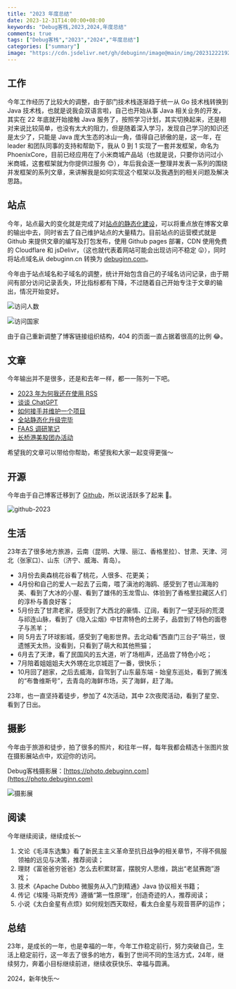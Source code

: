 ```yaml
---
title: "2023 年度总结"
date: 2023-12-31T14:00:00+08:00
keywords: "Debug客栈,2023,2024,年度总结"
comments: true
tags: ["Debug客栈","2023","2024","年度总结"]
categories: ["summary"]
image: "https://cdn.jsdelivr.net/gh/debuginn/image@main/img/202312221929863.jpg"
---
```


## 工作

今年工作经历了比较大的调整，由于部门技术栈逐渐趋于统一从 Go 技术栈转换到 Java 技术栈，也就是说我会双语言啦，自己也开始从事 Java 相关业务的开发，其实在 22 年底就开始接触 Java 服务了，按照学习计划，其实切换起来，还是相对来说比较简单，也没有太大的阻力，但是随着深入学习，发现自己学习的知识还是太少了，只能是 Java 庞大生态的冰山一角，值得自己骄傲的是，这一年，在 leader 和团队同事的支持和帮助下，我从 0 到 1 实现了一套并发框架，命名为 PhoenixCore，目前已经应用在了小米商城产品站（也就是说，只要你访问过小米商城，这套框架就为你提供过服务 😊），年后我会逐一整理并发表一系列的围绕并发框架的系列文章，来讲解我是如何实现这个框架以及我遇到的相关问题及解决思路。

## 站点

今年，站点最大的变化就是完成了对[站点的静态化建设](https://blog.debuginn.com/p/debuginn-hugo-blog/)，可以将重点放在博客文章的输出中去，同时省去了自己维护站点的大量精力。目前站点的运营模式就是 Github 来提供文章的编写及打包发布，使用 Github pages 部署，CDN 使用免费的 Cloudflare 和 jsDelivr，（这也就代表着网站可能会出现访问不稳定 😛），同时将站点域名从 debuginn.cn 转换为 [debuginn.com](https://debuginn.com)。

今年由于站点域名和子域名的调整，统计开始包含自己的子域名访问记录，由于期间有部分访问记录丢失，环比指标都有下降，不过随着自己开始专注于文章的输出，情况开始变好。

![访问人数](https://cdn.jsdelivr.net/gh/debuginn/image@main/img/202312231204963.png)

![访问国家](https://cdn.jsdelivr.net/gh/debuginn/image@main/img/202312231209707.png)

由于自己重新调整了博客链接组织结构，404 的页面一直占据着很高的比例 😂。

## 文章

今年输出并不是很多，还是和去年一样，都一一陈列一下吧。

- [2023 年为何我还在使用 RSS](https://blog.debuginn.com/p/debuginn-2023-rss/)
- [谈谈 ChatGPT](https://blog.debuginn.com/p/talk-about-chat-gpt/)
- [如何接手并维护一个项目](https://blog.debuginn.com/p/how-to-take-over-a-project/)
- [全站静态化升级完毕](https://blog.debuginn.com/p/debuginn-hugo-blog/)
- [FAAS 调研笔记](https://blog.debuginn.com/p/faas-notes/)
- [长桥港美股团办活动](https://blog.debuginn.com/p/financing-long-bridge/)

希望我的文章可以带给你帮助，希望我和大家一起变得更强～

## 开源

今年由于自己博客迁移到了 [Github](https://github.com/debuginn)，所以说活跃多了起来 🐶。

![github-2023](https://cdn.jsdelivr.net/gh/debuginn/image@main/img/202312231221971.png)

## 生活

23年去了很多地方旅游，云南（昆明、大理、丽江、香格里拉）、甘肃、天津、河北（张家口）、山东（济宁、威海、青岛）。

- 3月份去奥森桃花谷看了桃花，人很多、花更美；
- 4月份和自己的爱人一起去了云南，喂了滇池的海鸥、感受到了苍山洱海的美、看到了大冰的小屋、看到了雄伟的玉龙雪山、体验到了香格里拉藏区人们的淳朴与善良好客；
- 5月份去了甘肃老家，感受到了大西北的豪情、辽阔，看到了一望无际的荒漠与祁连山脉，看到了《隐入尘烟》中甘肃特色的土房子，品尝到了特色的面卷子与羔羊；
- 同 5月去了环球影城，感受到了电影世界。去北动看“西直门三台子”萌兰，很遗憾天太热，没看到，只看到了萌大和其他熊猫；
- 6月去了天津，看了民国风的五大道，听了场相声，还品尝了特色小吃；
- 7月陪着姐姐姐夫大外甥在北京城逛了一番，很快乐；
- 10月回了趟家，之后去威海，自驾到了山东最东端 - 始皇东巡处，看到了搁浅的“布鲁维斯号”，去青岛的海鲜市场，买了海鲜，赶了海。

23年，也一直坚持着徒步，参加了 4次活动，其中 2次夜爬活动，看到了星空、看到了日出。

## 摄影

今年由于旅游和徒步，拍了很多的照片，和往年一样，每年我都会精选十张图片放在摄影展站点中，欢迎你的访问。

Debug客栈摄影展：[https://photo.debuginn.com](https://photo.debuginn.com)

![摄影展](https://cdn.jsdelivr.net/gh/debuginn/image@main/img/202312241511619.png)

## 阅读

今年继续阅读，继续成长～

1. 文论《毛泽东选集》看了新民主主义革命至抗日战争的相关章节，不得不佩服领袖的远见与决策，推荐阅读；
2. 理财《富爸爸穷爸爸》怎么去积累财富，摆脱穷人思维，跳出“老鼠赛跑”游戏；
3. 技术《Apache Dubbo 微服务从入门到精通》Java 协议相关书籍；
4. 传记《埃隆·马斯克传》遵循“第一性原理”，创造奇迹的人，推荐阅读；
5. 小说《太白金星有点烦》如何规划西天取经，看太白金星与观音菩萨的运作；

## 总结

23年，是成长的一年，也是幸福的一年，今年工作稳定前行，努力突破自己，生活上稳定前行，这一年去了很多的地方，看到了世间不同的生活方式，24年，继续努力，奔着小目标继续前进，继续收获快乐、幸福与圆满。

2024，新年快乐～